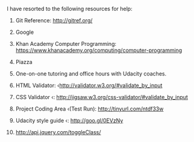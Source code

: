 I have resorted to the following resources for help:

1) Git Reference:    http://gitref.org/

2) Google

3) Khan Academy Computer Programming: https://www.khanacademy.org/computing/computer-programming

4) Piazza

5) One-on-one tutoring and office hours with Udacity coaches.

6) HTML Validator: ‹http://validator.w3.org/#validate_by_input

7) CSS Validator ‹: http://jigsaw.w3.org/css-validator/#validate_by_input

8) Project Coding Area ‹(Test Run): http://tinyurl.com/ntdf33w

9) Udacity style guide ‹: http://goo.gl/0EVzNy

10) http://api.jquery.com/toggleClass/
